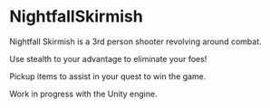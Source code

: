# NightfallSkirmish

Nightfall Skirmish is a 3rd person shooter revolving around combat.

Use stealth to your advantage to eliminate your foes!

Pickup items to assist in your quest to win the game.

Work in progress with the Unity engine.
